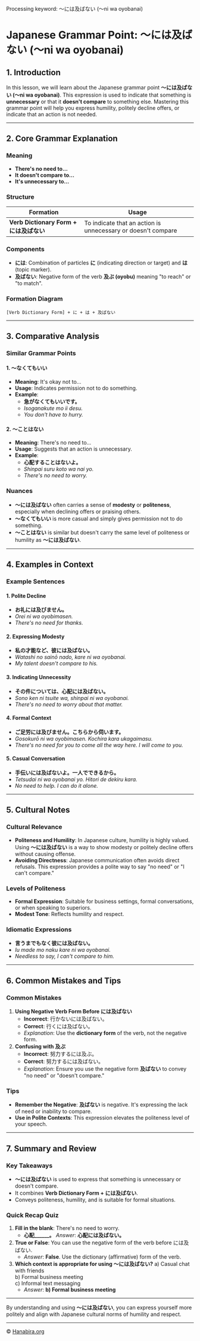 Processing keyword: ～には及ばない (〜ni wa oyobanai)
# Japanese Grammar Point: ～には及ばない (〜ni wa oyobanai)

## 1. Introduction
In this lesson, we will learn about the Japanese grammar point **～には及ばない (〜ni wa oyobanai)**. This expression is used to indicate that something is **unnecessary** or that it **doesn't compare** to something else. Mastering this grammar point will help you express humility, politely decline offers, or indicate that an action is not needed.

---
## 2. Core Grammar Explanation
### Meaning
- **There's no need to...**
- **It doesn't compare to...**
- **It's unnecessary to...**
### Structure
| Formation            | Usage                          |
|----------------------|--------------------------------|
| **Verb Dictionary Form + には及ばない** | To indicate that an action is unnecessary or doesn't compare |
### Components
- **には**: Combination of particles **に** (indicating direction or target) and **は** (topic marker).
- **及ばない**: Negative form of the verb **及ぶ (oyobu)** meaning "to reach" or "to match".
### Formation Diagram
```
[Verb Dictionary Form] + に + は + 及ばない
```
---
## 3. Comparative Analysis
### Similar Grammar Points
#### 1. ～なくてもいい
- **Meaning**: It's okay not to...
- **Usage**: Indicates permission not to do something.
- **Example**: 
  - **急がなくてもいいです。**
  - *Isoganakute mo ii desu.*
  - *You don't have to hurry.*
#### 2. ～ことはない
- **Meaning**: There's no need to...
- **Usage**: Suggests that an action is unnecessary.
- **Example**:
  - **心配することはないよ。**
  - *Shinpai suru koto wa nai yo.*
  - *There's no need to worry.*
### Nuances
- **～には及ばない** often carries a sense of **modesty** or **politeness**, especially when declining offers or praising others.
- **～なくてもいい** is more casual and simply gives permission not to do something.
- **～ことはない** is similar but doesn't carry the same level of politeness or humility as **～には及ばない**.
---
## 4. Examples in Context
### Example Sentences
#### 1. Polite Decline
- **お礼には及びません。**
- *Orei ni wa oyobimasen.*
- *There's no need for thanks.*
#### 2. Expressing Modesty
- **私の才能など、彼には及ばない。**
- *Watashi no sainō nado, kare ni wa oyobanai.*
- *My talent doesn't compare to his.*
#### 3. Indicating Unnecessity
- **その件については、心配には及ばない。**
- *Sono ken ni tsuite wa, shinpai ni wa oyobanai.*
- *There's no need to worry about that matter.*
#### 4. Formal Context
- **ご足労には及びません。こちらから伺います。**
- *Gosokurō ni wa oyobimasen. Kochira kara ukagaimasu.*
- *There's no need for you to come all the way here. I will come to you.*
#### 5. Casual Conversation
- **手伝いには及ばないよ。一人でできるから。**
- *Tetsudai ni wa oyobanai yo. Hitori de dekiru kara.*
- *No need to help. I can do it alone.*
---
## 5. Cultural Notes
### Cultural Relevance
- **Politeness and Humility**: In Japanese culture, humility is highly valued. Using **～には及ばない** is a way to show modesty or politely decline offers without causing offense.
- **Avoiding Directness**: Japanese communication often avoids direct refusals. This expression provides a polite way to say "no need" or "I can't compare."
### Levels of Politeness
- **Formal Expression**: Suitable for business settings, formal conversations, or when speaking to superiors.
- **Modest Tone**: Reflects humility and respect.
### Idiomatic Expressions
- **言うまでもなく彼には及ばない。**
- *Iu made mo naku kare ni wa oyobanai.*
- *Needless to say, I can't compare to him.*
---
## 6. Common Mistakes and Tips
### Common Mistakes
1. **Using Negative Verb Form Before には及ばない**
   - **Incorrect**: 行かないには及ばない。
   - **Correct**: 行くには及ばない。
   - *Explanation*: Use the **dictionary form** of the verb, not the negative form.
2. **Confusing with 及ぶ**
   - **Incorrect**: 努力するには及ぶ。
   - **Correct**: 努力するには及ばない。
   - *Explanation*: Ensure you use the negative form **及ばない** to convey "no need" or "doesn't compare."
### Tips
- **Remember the Negative**: **及ばない** is negative. It's expressing the lack of need or inability to compare.
- **Use in Polite Contexts**: This expression elevates the politeness level of your speech.
---
## 7. Summary and Review
### Key Takeaways
- **～には及ばない** is used to express that something is unnecessary or doesn't compare.
- It combines **Verb Dictionary Form + には及ばない**.
- Conveys politeness, humility, and is suitable for formal situations.
### Quick Recap Quiz
1. **Fill in the blank**: There's no need to worry.
   - **心配______。**
   *Answer*: **心配には及ばない。**
2. **True or False**: You can use the negative form of the verb before には及ばない.
   - *Answer*: **False**. Use the dictionary (affirmative) form of the verb.
3. **Which context is appropriate for using ～には及ばない?**
   a) Casual chat with friends  
   b) Formal business meeting  
   c) Informal text messaging  
   - *Answer*: **b) Formal business meeting**
---
By understanding and using **～には及ばない**, you can express yourself more politely and align with Japanese cultural norms of humility and respect.


---

© [Hanabira.org](https://hanabira.org)
